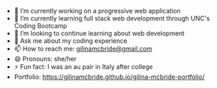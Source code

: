 - 🔭 I’m currently working on a progressive web application
- 🌱 I’m currently learning full stack web development through UNC's Coding Bootcamp
- 🤔 I’m looking to continue learning about web development 
- 💬 Ask me about my coding experience
- 📫 How to reach me: gilinamcbride@gmail.com
- 😄 Pronouns: she/her
- ⚡ Fun fact: I was an au pair in Italy after college
- Portfolio: https://gilinamcbride.github.io/gilina-mcbride-portfolio/
